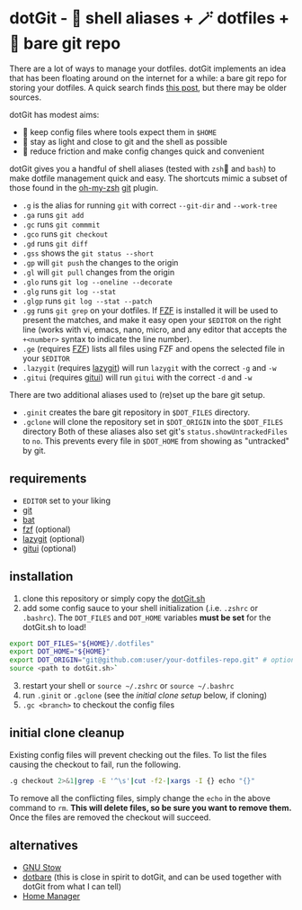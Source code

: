 # dotGit - 🐚 shell aliases + 🪄 dotfiles +  🧸 bare git repo 

There are a lot of ways to manage your dotfiles. dotGit implements an idea that has been floating around on the internet for a while: a bare git repo for storing your dotfiles. A quick search finds [this post](https://news.ycombinator.com/item?id=11070797), but there may be older sources.

dotGit has modest aims:
- 🏡 keep config files where tools expect them in `$HOME`
- 🐚 stay as light and close to git and the shell as possible
- 🚀 reduce friction and make config changes quick and convenient

dotGit gives you a handful of shell aliases (tested with `zsh`🐚 and `bash`) to make dotfile management quick and easy. The shortcuts mimic a subset of those found in the [oh-my-zsh](https://github.com/ohmyzsh/ohmyzsh) [git](https://github.com/ohmyzsh/ohmyzsh/tree/master/plugins/git) plugin.

- `.g` is the alias for running `git` with correct `--git-dir` and `--work-tree`
- `.ga` runs `git add`
- `.gc` runs `git commmit`
- `.gco` runs `git checkout`
- `.gd` runs `git diff`
- `.gss` shows the `git status --short`
- `.gp` will `git push` the changes to the origin
- `.gl` will `git pull` changes from the origin
- `.glo` runs `git log --oneline --decorate `
- `.glg` runs `git log --stat`
- `.glgp` runs `git log --stat --patch`
- `.gg` runs `git grep` on your dotfiles. If [FZF](https://github.com/junegunn/fzf) is installed it will be used to present the matches, and make it easy open your `$EDITOR` on the right line (works with vi, emacs, nano, micro, and any editor that accepts the `+<number>` syntax to indicate the line number).
- `.ge` (requires [FZF](https://github.com/junegunn/fzf)) lists all files using FZF and opens the selected file in your  `$EDITOR`
- `.lazygit` (requires [lazygit](https://github.com/jesseduffield/lazygit)) will run `lazygit` with the correct `-g` and `-w`
- `.gitui` (requires [gitui](https://github.com/extrawurst/gitui)) will run `gitui` with the correct `-d` and `-w`

There are two additional aliases used to (re)set up the bare git setup.
- `.ginit` creates the bare git repository in `$DOT_FILES` directory.
- `.gclone` will clone the repository set in `$DOT_ORIGIN` into the `$DOT_FILES` directory
Both of these aliases also set git's `status.showUntrackedFiles` to `no`. This prevents every file in `$DOT_HOME` from showing as "untracked" by git.

## requirements

- `EDITOR` set to your liking 
- [git](https://git-scm.com/)
- [bat](https://github.com/sharkdp/bat)
- [fzf](https://github.com/junegunn/fzf) (optional)
- [lazygit](https://github.com/jesseduffield/lazygit) (optional)
- [gitui](https://github.com/extrawurst/gitui) (optional)

## installation

1. clone this repository or simply copy the [dotGit.sh](./dotGit.sh)
2. add some config sauce to your shell initialization (.i.e. `.zshrc` or `.bashrc`). The `DOT_FILES` and `DOT_HOME` variables **must be set** for the dotGit.sh to load!
  ```bash
  export DOT_FILES="${HOME}/.dotfiles"
  export DOT_HOME="${HOME}"
  export DOT_ORIGIN="git@github.com:user/your-dotfiles-repo.git" # optional
  source <path to dotGit.sh>`
  ```
3. restart your shell or `source ~/.zshrc` or `source ~/.bashrc`
4. run `.ginit` or `.gclone` (see the *initial clone setup* below, if cloning)
5. `.gc <branch>` to checkout the config files


## initial clone cleanup

Existing config files will prevent checking out the files. To list the files causing the checkout to fail, run the following.

```bash
.g checkout 2>&1|grep -E '^\s'|cut -f2-|xargs -I {} echo "{}"
```

To remove all the conflicting files, simply change the `echo` in the above command to `rm`. **This will delete files, so be sure you want to remove them.** Once the files are removed the checkout will succeed.


## alternatives

- [GNU Stow](https://www.gnu.org/software/stow)
- [dotbare](https://github.com/kazhala/dotbare) (this is close in spirit to dotGit, and can be used together with dotGit from what I can tell)
- [Home Manager](https://github.com/nix-community/home-manager)
